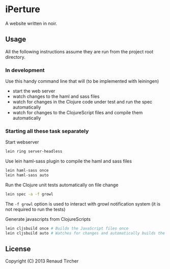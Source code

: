 # iPerture

A website written in noir.

## Usage

All the following instructions assume they are run from the project root directory.

### In development

Use this handy command line that will (to be implemented with leiningen)

- start the web server
- watch changes to the haml and sass files
- watch for changes in the Clojure code under test and run the spec automatically
- watch for changes to the ClojureScript files and compile them automatically

### Starting all these task separately

Start webserver

```bash
lein ring server-headless
```

Use lein haml-sass plugin to compile the haml and sass files

```bash
lein haml-sass once
lein haml-sass auto
```

Run the Clojure unit tests automatically on file change

```bash
lein spec -a -f growl
```

The `-f growl` option is used to interact with growl notification system (it is not required to run the tests)

Generate javascripts from ClojureScripts

```bash
lein cljsbuild once # Builds the JavaScript files once
lein cljsbuild auto # Watches for changes and automatically builds the JavaScript files
```


## License

Copyright (C) 2013 Renaud Tircher
